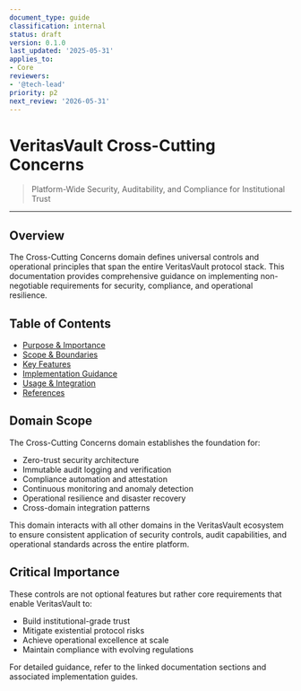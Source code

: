 ```yaml
---
document_type: guide
classification: internal
status: draft
version: 0.1.0
last_updated: '2025-05-31'
applies_to:
- Core
reviewers:
- '@tech-lead'
priority: p2
next_review: '2026-05-31'
---
```


# VeritasVault Cross-Cutting Concerns

> Platform-Wide Security, Auditability, and Compliance for Institutional Trust

---

## Overview

The Cross-Cutting Concerns domain defines universal controls and operational principles that span the entire VeritasVault protocol stack. This documentation provides comprehensive guidance on implementing non-negotiable requirements for security, compliance, and operational resilience.

## Table of Contents

* [Purpose & Importance](./purpose-importance.md)
* [Scope & Boundaries](./scope-boundaries.md)
* [Key Features](./key-features.md)
* [Implementation Guidance](./implementation-guidance.md)
* [Usage & Integration](./usage-integration.md)
* [References](./references.md)

## Domain Scope

The Cross-Cutting Concerns domain establishes the foundation for:

* Zero-trust security architecture
* Immutable audit logging and verification
* Compliance automation and attestation
* Continuous monitoring and anomaly detection
* Operational resilience and disaster recovery
* Cross-domain integration patterns

This domain interacts with all other domains in the VeritasVault ecosystem to ensure consistent application of security controls, audit capabilities, and operational standards across the entire platform.

## Critical Importance

These controls are not optional features but rather core requirements that enable VeritasVault to:

* Build institutional-grade trust
* Mitigate existential protocol risks
* Achieve operational excellence at scale
* Maintain compliance with evolving regulations

For detailed guidance, refer to the linked documentation sections and associated implementation guides.